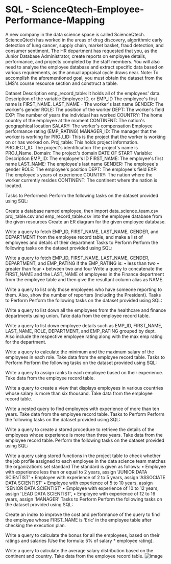 # SQL - ScienceQtech-Employee-Performance-Mapping
A new company in the data science space is called ScienceQtech. ScienceQtech has worked in the areas of drug discovery, algorithmic early detection of lung cancer, supply chain, market basket, fraud detection, and consumer sentiment. The HR department has requested that you, as the Junior Database Administrator, create reports on employee details, performance, and projects completed by the staff members. You will also need to analyse the employee database and extract specific data based on various requirements, as the annual appraisal cycle draws near. Note: To accomplish the aforementioned goal, you must obtain the dataset from the LMS's course resource section and construct a table.

Dataset Description emp_record_table: It holds all of the employees' data. Description of the variable Employee ID, or EMP_ID The employee's first name is FIRST_NAME. LAST_NAME - The worker's last name GENDER: The worker's gender ROLE: The position of the worker DEPT: The worker's field EXP: The number of years the individual has worked COUNTRY: The home country of the employee at the moment CONTINENT: The nation's geographical location SALARY: The worker's compensation Employee performance rating (EMP_RATING) MANAGER_ID: The manager that the worker is working for PROJ_ID: This is the project that the worker is working on or has worked on. 
Proj_table: This holds project information. PROJECT_ID: The project's identification The project's name is PROJ_Name. Domain: The project's domain DATE OF START Variable: Description EMP_ID: The employee's ID FIRST_NAME: The employee's first name LAST_NAME: The employee's last name GENDER: The employee's gender ROLE: The employee's position DEPT: The employee's field EXP: The employee's years of experience COUNTRY: The nation where the worker currently resides CONTINENT: The continent where the nation is located.

Tasks to Performed: Perform the following tasks on the dataset provided using SQL:

Create a database named employee, then import data_science_team.csv proj_table.csv and emp_record_table.csv into the employee database from the given resources
Create an ER diagram for the given employee database.

Write a query to fetch EMP_ID, FIRST_NAME, LAST_NAME, GENDER, and DEPARTMENT from the employee record table, and make a list of employees and details of their department Tasks to Perform Perform the following tasks on the dataset provided using SQL:

Write a query to fetch EMP_ID, FIRST_NAME, LAST_NAME, GENDER, DEPARTMENT, and EMP_RATING if the EMP_RATING is: • less than two • greater than four • between two and four
Write a query to concatenate the FIRST_NAME and the LAST_NAME of employees in the Finance department from the employee table and then give the resultant column alias as NAME.

Write a query to list only those employees who have someone reporting to them. Also, show the number of reporters (including the President). Tasks to Perform Perform the following tasks on the dataset provided using SQL:

Write a query to list down all the employees from the healthcare and finance departments using union. Take data from the employee record table.

Write a query to list down employee details such as EMP_ID, FIRST_NAME, LAST_NAME, ROLE, DEPARTMENT, and EMP_RATING grouped by dept. Also include the respective employee rating along with the max emp rating for the department.

Write a query to calculate the minimum and the maximum salary of the employees in each role. Take data from the employee record table. Tasks to Perform Perform the following tasks on the dataset provided using SQL:

Write a query to assign ranks to each employee based on their experience. Take data from the employee record table.

Write a query to create a view that displays employees in various countries whose salary is more than six thousand. Take data from the employee record table.

Write a nested query to find employees with experience of more than ten years. Take data from the employee record table. Tasks to Perform Perform the following tasks on the dataset provided using SQL:

Write a query to create a stored procedure to retrieve the details of the employees whose experience is more than three years. Take data from the employee record table. Perform the following tasks on the dataset provided using SQL:

Write a query using stored functions in the project table to check whether the job profile assigned to each employee in the data science team matches the organization’s set standard The standard is given as follows: • Employee with experience less than or equal to 2 years, assign 'JUNIOR DATA SCIENTIST’ • Employee with experience of 2 to 5 years, assign 'ASSOCIATE DATA SCIENTIST’ • Employee with experience of 5 to 10 years, assign 'SENIOR DATA SCIENTIST’ • Employee with experience of 10 to 12 years, assign 'LEAD DATA SCIENTIST’, • Employee with experience of 12 to 16 years, assign 'MANAGER' Tasks to Perform Perform the following tasks on the dataset provided using SQL:

Create an index to improve the cost and performance of the query to find the employee whose FIRST_NAME is ‘Eric’ in the employee table after checking the execution plan.

Write a query to calculate the bonus for all the employees, based on their ratings and salaries (Use the formula: 5% of salary * employee rating).

Write a query to calculate the average salary distribution based on the continent and country. Take data from the employee record table.
![image](https://github.com/user-attachments/assets/27f7a593-3952-4337-a89c-ba07d5806201)
